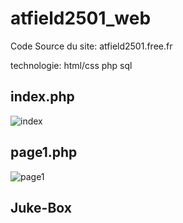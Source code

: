 # atfield2501_web

Code Source du site: atfield2501.free.fr  
 
technologie: html/css php sql

## index.php
![index](https://i.ibb.co/4m0MW0y/index-web.png)

## page1.php
![page1](https://i.ibb.co/yXSVtV6/page1-atfield2501.png)

## Juke-Box


